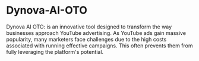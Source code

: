 # Dynova-AI-OTO
Dynova AI OTO: is an innovative tool designed to transform the way businesses approach YouTube advertising. As YouTube ads gain massive popularity, many marketers face challenges due to the high costs associated with running effective campaigns. This often prevents them from fully leveraging the platform's potential.
